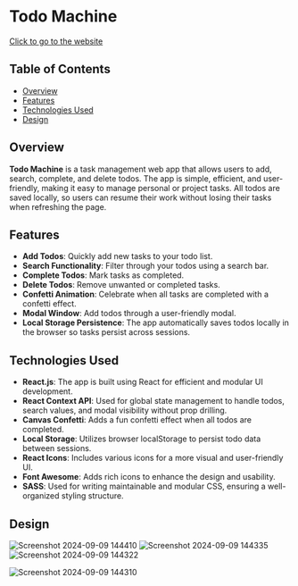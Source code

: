 # Todo Machine

[Click to go to the website](https://andresfls-buc.github.io/curso-react-intro/)

## Table of Contents
- [Overview](#overview)
- [Features](#features)
- [Technologies Used](#technologies-used)
- [Design](#design)


## Overview
**Todo Machine** is a task management web app that allows users to add, search, complete, and delete todos. The app is simple, efficient, and user-friendly, making it easy to manage personal or project tasks. All todos are saved locally, so users can resume their work without losing their tasks when refreshing the page.

## Features
- **Add Todos**: Quickly add new tasks to your todo list.
- **Search Functionality**: Filter through your todos using a search bar.
- **Complete Todos**: Mark tasks as completed.
- **Delete Todos**: Remove unwanted or completed tasks.
- **Confetti Animation**: Celebrate when all tasks are completed with a confetti effect.
- **Modal Window**: Add todos through a user-friendly modal.
- **Local Storage Persistence**: The app automatically saves todos locally in the browser so tasks persist across sessions.

## Technologies Used
- **React.js**: The app is built using React for efficient and modular UI development.
- **React Context API**: Used for global state management to handle todos, search values, and modal visibility without prop drilling.
- **Canvas Confetti**: Adds a fun confetti effect when all todos are completed.
- **Local Storage**: Utilizes browser localStorage to persist todo data between sessions.
- **React Icons**: Includes various icons for a more visual and user-friendly UI.
- **Font Awesome**: Adds rich icons to enhance the design and usability.
- **SASS**: Used for writing maintainable and modular CSS, ensuring a well-organized styling structure.

## Design 

![Screenshot 2024-09-09 144410](https://github.com/user-attachments/assets/847a9e81-a2f5-49e2-a238-4e01e8a4dee5)
![Screenshot 2024-09-09 144335](https://github.com/user-attachments/assets/e3a475d5-22a6-431a-9a1b-814775f8cc1c)
![Screenshot 2024-09-09 144322](https://github.com/user-attachments/assets/7c931e75-eac4-449c-9139-2b4b1d45343e)

![Screenshot 2024-09-09 144310](https://github.com/user-attachments/assets/59416f0e-7a15-4bff-af82-d50fe1f5fb39)

